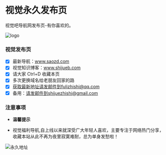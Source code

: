 # 视觉永久发布页

视觉吧导航网发布页-有你喜欢的。

![logo](https://ae01.alicdn.com/kf/U84071e69b9f64d3493bea7b8579c6cf4D.png)
### 视觉发布页



- [x] 最新导航：www.saozd.com
- [x] 视觉知识博客：www.shijueb.com
- [x] 请大家 Ctrl+D 收藏本页
- [x] 多次更换域名给老朋友回家的路
- [x] 获取最新地址请发邮件到fulizhishi@qq.com
- [x] 备用：请发邮件到shijuezhishi@gmail.com

### 注意事项

- **温馨提示**

- 视觉福利导航,自上线以来就深受广大年轻人喜欢，主要专注于网络热门分享，收藏本站从此不再为夜里寂寞难耐，总为单身发愁啦！



![永久地址](https://ae01.alicdn.com/kf/U71492cbcb9ea484089fb1c0368eb3c08u.png)

